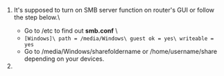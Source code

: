 1.  It's supposed to turn on SMB server function on router's GUI or follow the step below.\
    *   Go to /etc to find out **smb.conf** \
    *   `[Windows]\
         path = /media/Windows\
         guest ok = yes\
         writeable = yes`
    *   Go to /media/Windows/sharefoldername or /home/username/share depending on your devices.

2.  
